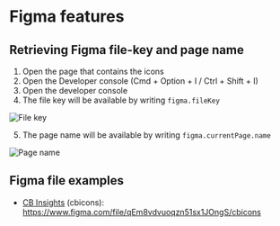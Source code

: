 # Figma features

## Retrieving Figma file-key and page name

1. Open the page that contains the icons
2. Open the Developer console (Cmd + Option + I / Ctrl + Shift + I)
3. Open the developer console
4. The file key will be available by writing `figma.fileKey`

![File key](../assets/fileKey.png)

5. The page name will be available by writing `figma.currentPage.name`

![Page name](../assets/pageName.png)


## Figma file examples

- [CB Insights](https://www.cbinsights.com/) (cbicons): https://www.figma.com/file/qEm8vdvuoqzn51sx1JOngS/cbicons

